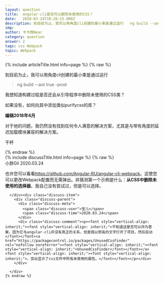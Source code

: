 ```yaml
---
layout: question
title:  angular-cli是否可以删除未使用的CSS？
date:   2020-03-24T10:26:15.000Z
description: 到目前为止，我可以用角度cli创建的最小束是通过运行   ng build --aot true -prod我想知道构建过程是否还会从引导程序...
img: 
author: 卡卡西Near
category: question
answer: 2
tags: css Webpack
topic: Webpack
---
```

<div class="article-root">
  <div class="article">
    {% include articleTitle.html info=page %}
    {% raw %}
    <div class="article-content"><p><font style="vertical-align: inherit;"><font style="vertical-align: inherit;">到目前为止，我可以用角度cli创建的最小束是通过运行 </font></font></p>

<blockquote>
  <p><font style="vertical-align: inherit;"><font style="vertical-align: inherit;">ng build --aot true -prod</font></font></p>
</blockquote>

<p><font style="vertical-align: inherit;"><font style="vertical-align: inherit;">我想知道构建过程是否还会从引导程序中删除未使用的CSS类？</font></font></p>

<p><font style="vertical-align: inherit;"><font style="vertical-align: inherit;">如果没有，如何向其中添加类似purifycss的库？</font></font></p>

<p><strong><font style="vertical-align: inherit;"><font style="vertical-align: inherit;">编辑2018年4月</font></font></strong></p>

<p><font style="vertical-align: inherit;"><font style="vertical-align: inherit;">对于他的问题，我仍然没有找到任何令人满意的解决方案，尤其是与带有角度的延迟加载模块兼容的解决方案。</font></font></p>

<p><font style="vertical-align: inherit;"><font style="vertical-align: inherit;">干杯</font></font></p></div>
    {% endraw %}
  </div>

  <div class="discuss-wrapper">
    {% include discussTitle.html info=page %}
    {% raw %}
    <div class="discuss-item">
        <div class="discuss-parent">
          <div class="discuss-meta">
            <span class="discuss-user">小胖Gil</span>
            <span class="discuss-time">2020.03.24</span>
          </div>
          <div class="discuss-comment"><p><font style="vertical-align: inherit;"><font style="vertical-align: inherit;">也许您可以看看</font></font><a href="https://github.com/Angular-RU/angular-cli-webpack" rel="nofollow noreferrer"><font style="vertical-align: inherit;"><font style="vertical-align: inherit;">https://github.com/Angular-RU/angular-cli-webpack</font></font></a><font style="vertical-align: inherit;"><font style="vertical-align: inherit;">。</font><font style="vertical-align: inherit;">这使您可以更改Webpack配置而无需弹出。</font><font style="vertical-align: inherit;">并猜测第一个示例是什么：</font></font><strong><font style="vertical-align: inherit;"><font style="vertical-align: inherit;">从CSS中删除未使用的选择器</font></font></strong><font style="vertical-align: inherit;"><font style="vertical-align: inherit;">。</font><font style="vertical-align: inherit;">我自己没有尝试过，但是可以选择。</font></font></p></div>
        </div>
        
      </div><div class="discuss-item">
        <div class="discuss-parent">
          <div class="discuss-meta">
            <span class="discuss-user">宝儿</span>
            <span class="discuss-time">2020.03.24</span>
          </div>
          <div class="discuss-comment"><p><font style="vertical-align: inherit;"><font style="vertical-align: inherit;">不知道这是否可以作为答案，因为它与angular-cli并没有真正的关系，但是我以崇高的文字打开了项目，然后启动</font></font><a href="https://packagecontrol.io/packages/UnusedCssFinder" rel="nofollow noreferrer"><font style="vertical-align: inherit;"><font style="vertical-align: inherit;">UnusedCssFinder</font></font></a><font style="vertical-align: inherit;"><font style="vertical-align: inherit;">，突出显示了css文件中所有未使用的属性。</font></font></p></div>
        </div>
        
      </div>
    {% endraw %}
  </div>
<div>
